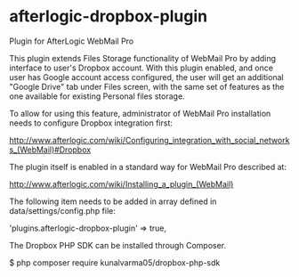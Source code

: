 afterlogic-dropbox-plugin
=========================
Plugin for AfterLogic WebMail Pro

This plugin extends Files Storage functionality of WebMail Pro by adding interface to user's Dropbox account. With this plugin enabled, and once user has Google account access configured, the user will get an additional "Google Drive" tab under Files screen, with the same set of features as the one available for existing Personal files storage.

To allow for using this feature, administrator of WebMail Pro installation needs to configure Dropbox integration first:

http://www.afterlogic.com/wiki/Configuring_integration_with_social_networks_(WebMail)#Dropbox

The plugin itself is enabled in a standard way for WebMail Pro described at:

http://www.afterlogic.com/wiki/Installing_a_plugin_(WebMail)

The following item needs to be added in array defined in data/settings/config.php file:

'plugins.afterlogic-dropbox-plugin' => true,

The Dropbox PHP SDK can be installed through Composer.

$ php composer require kunalvarma05/dropbox-php-sdk